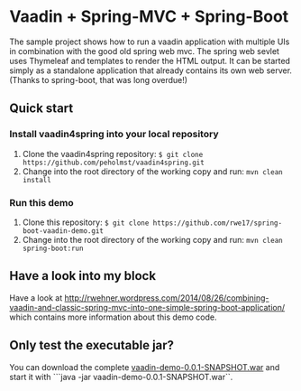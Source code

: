 Vaadin + Spring-MVC + Spring-Boot
=================================

The sample project shows how to run a vaadin application with multiple UIs in combination with the good old spring web mvc. The spring web sevlet uses Thymeleaf and templates to render the HTML output. It can be started simply as a standalone application that already contains its own web server. (Thanks to spring-boot, that was long overdue!)

## Quick start ##

### Install vaadin4spring into your local repository ###

1. Clone the vaadin4spring repository: ```$ git clone https://github.com/peholmst/vaadin4spring.git```
2. Change into the root directory of the working copy and run: ```mvn clean install```

### Run this demo ###

1. Clone this repository: ```$ git clone https://github.com/rwe17/spring-boot-vaadin-demo.git```
2. Change into the root directory of the working copy and run: ```mvn clean spring-boot:run```

## Have a look into my block ##

Have a look at http://rwehner.wordpress.com/2014/08/26/combining-vaadin-and-classic-spring-mvc-into-one-simple-spring-boot-application/ which contains more information about this demo code.

## Only test the executable jar? ##

You can download the complete [vaadin-demo-0.0.1-SNAPSHOT.war](https://s3.amazonaws.com/rwe-public/vaadin-demo-0.0.1-SNAPSHOT.war) and start it with ```java -jar vaadin-demo-0.0.1-SNAPSHOT.war``.

